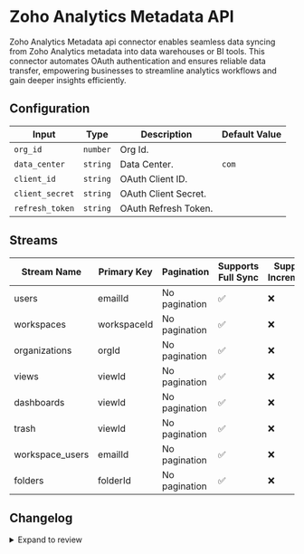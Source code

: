 # Zoho Analytics Metadata API
Zoho Analytics Metadata api connector enables seamless data syncing from Zoho Analytics metadata into data warehouses or BI tools. This connector automates OAuth authentication and ensures reliable data transfer, empowering businesses to streamline analytics workflows and gain deeper insights efficiently.

## Configuration

| Input | Type | Description | Default Value |
|-------|------|-------------|---------------|
| `org_id` | `number` | Org Id.  |  |
| `data_center` | `string` | Data Center.  | `com` |
| `client_id` | `string` | OAuth Client ID.  |  |
| `client_secret` | `string` | OAuth Client Secret.  |  |
| `refresh_token` | `string` | OAuth Refresh Token.  |  |

## Streams
| Stream Name | Primary Key | Pagination | Supports Full Sync | Supports Incremental |
|-------------|-------------|------------|---------------------|----------------------|
| users | emailId | No pagination | ✅ |  ❌  |
| workspaces | workspaceId | No pagination | ✅ |  ❌  |
| organizations | orgId | No pagination | ✅ |  ❌  |
| views | viewId | No pagination | ✅ |  ❌  |
| dashboards | viewId | No pagination | ✅ |  ❌  |
| trash | viewId | No pagination | ✅ |  ❌  |
| workspace_users | emailId | No pagination | ✅ |  ❌  |
| folders | folderId | No pagination | ✅ |  ❌  |

## Changelog

<details>
  <summary>Expand to review</summary>

| Version          | Date              | Pull Request | Subject        |
|------------------|-------------------|--------------|----------------|
| 0.0.25 | 2025-06-28 | [62246](https://github.com/airbytehq/airbyte/pull/62246) | Update dependencies |
| 0.0.24 | 2025-06-21 | [61774](https://github.com/airbytehq/airbyte/pull/61774) | Update dependencies |
| 0.0.23 | 2025-06-15 | [61164](https://github.com/airbytehq/airbyte/pull/61164) | Update dependencies |
| 0.0.22 | 2025-05-24 | [60777](https://github.com/airbytehq/airbyte/pull/60777) | Update dependencies |
| 0.0.21 | 2025-05-10 | [60009](https://github.com/airbytehq/airbyte/pull/60009) | Update dependencies |
| 0.0.20 | 2025-05-04 | [59540](https://github.com/airbytehq/airbyte/pull/59540) | Update dependencies |
| 0.0.19 | 2025-04-26 | [58927](https://github.com/airbytehq/airbyte/pull/58927) | Update dependencies |
| 0.0.18 | 2025-04-20 | [58577](https://github.com/airbytehq/airbyte/pull/58577) | Update dependencies |
| 0.0.17 | 2025-04-12 | [58034](https://github.com/airbytehq/airbyte/pull/58034) | Update dependencies |
| 0.0.16 | 2025-04-05 | [57396](https://github.com/airbytehq/airbyte/pull/57396) | Update dependencies |
| 0.0.15 | 2025-03-29 | [56849](https://github.com/airbytehq/airbyte/pull/56849) | Update dependencies |
| 0.0.14 | 2025-03-22 | [56335](https://github.com/airbytehq/airbyte/pull/56335) | Update dependencies |
| 0.0.13 | 2025-03-09 | [55655](https://github.com/airbytehq/airbyte/pull/55655) | Update dependencies |
| 0.0.12 | 2025-03-01 | [55163](https://github.com/airbytehq/airbyte/pull/55163) | Update dependencies |
| 0.0.11 | 2025-02-23 | [54631](https://github.com/airbytehq/airbyte/pull/54631) | Update dependencies |
| 0.0.10 | 2025-02-16 | [54121](https://github.com/airbytehq/airbyte/pull/54121) | Update dependencies |
| 0.0.9 | 2025-02-08 | [53600](https://github.com/airbytehq/airbyte/pull/53600) | Update dependencies |
| 0.0.8 | 2025-02-01 | [53118](https://github.com/airbytehq/airbyte/pull/53118) | Update dependencies |
| 0.0.7 | 2025-01-25 | [52542](https://github.com/airbytehq/airbyte/pull/52542) | Update dependencies |
| 0.0.6 | 2025-01-18 | [51930](https://github.com/airbytehq/airbyte/pull/51930) | Update dependencies |
| 0.0.5 | 2025-01-11 | [51462](https://github.com/airbytehq/airbyte/pull/51462) | Update dependencies |
| 0.0.4 | 2024-12-28 | [50837](https://github.com/airbytehq/airbyte/pull/50837) | Update dependencies |
| 0.0.3 | 2024-12-21 | [50384](https://github.com/airbytehq/airbyte/pull/50384) | Update dependencies |
| 0.0.2 | 2024-12-14 | [49450](https://github.com/airbytehq/airbyte/pull/49450) | Update dependencies |
| 0.0.1 | 2024-11-07 | | Initial release by [@bishalbera](https://github.com/bishalbera) via Connector Builder |

</details>
